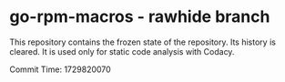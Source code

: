 # go-rpm-macros - rawhide branch

This repository contains the frozen state of the repository.
Its history is cleared. It is used only for static code
analysis with Codacy.

Commit Time: 1729820070
